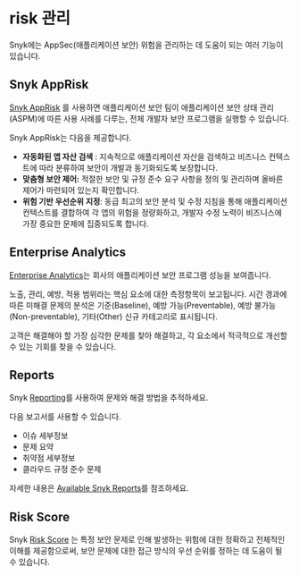 # risk 관리

Snyk에는 AppSec(애플리케이션 보안) 위험을 관리하는 데 도움이 되는 여러 기능이 있습니다.

## Snyk AppRisk

[Snyk AppRisk](snyk-apprisk/) 를 사용하면 애플리케이션 보안 팀이 애플리케이션 보안 상태 관리(ASPM)에 따른 사용 사례를 다루는, 전체 개발자 보안 프로그램을 실행할 수 있습니다.

Snyk AppRisk는 다음을 제공합니다.

* **자동화된 앱 자산 검색** : 지속적으로 애플리케이션 자산을 검색하고 비즈니스 컨텍스트에 따라 분류하여 보안이 개발과 동기화되도록 보장합니다.
* **맞춤형 보안 제어:** 적절한 보안 및 규정 준수 요구 사항을 정의 및 관리하며 올바른 제어가 마련되어 있는지 확인합니다.
* **위험 기반 우선순위 지정**: 동급 최고의 보안 분석 및 수정 지침을 통해 애플리케이션 컨텍스트를 결합하여 각 앱의 위험을 정량화하고, 개발자 수정 노력이 비즈니스에 가장 중요한 문제에 집중되도록 합니다.

## Enterprise Analytics

[Enterprise Analytics](enterprise-analytics.md)는 회사의 애플리케이션 보안 프로그램 성능을 보여줍니다.

노출, 관리, 예방, 적용 범위라는 핵심 요소에 대한 측정항목이 보고됩니다. 시간 경과에 따른 미해결 문제의 분석은 기준(Baseline), 예방 가능(Preventable), 예방 불가능(Non-preventable), 기타(Other) 신규 카테고리로 표시됩니다.

고객은 해결해야 할 가장 심각한 문제를 찾아 해결하고, 각 요소에서 적극적으로 개선할 수 있는 기회를 찾을 수 있습니다.

## Reports

Snyk [Reporting](../manage-issues/reporting/)를 사용하여 문제와 해결 방법을 추적하세요.

다음 보고서를 사용할 수 있습니다.

* 이슈 세부정보
* 문제 요약
* 취약점 세부정보
* 클라우드 규정 준수 문제

자세한 내용은 [Available Snyk Reports](../manage-issues/reporting/available-snyk-reports.md)를 참조하세요.

## Risk Score

Snyk [Risk Score](../manage-issues/risk-score.md) 는 특정 보안 문제로 인해 발생하는 위험에 대한 정확하고 전체적인 이해를 제공함으로써, 보안 문제에 대한 접근 방식의 우선 순위를 정하는 데 도움이 될 수 있습니다.
